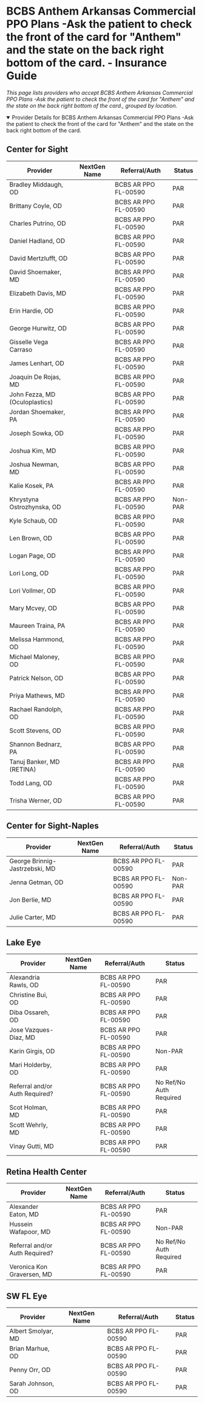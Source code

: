 # BCBS Anthem Arkansas Commercial PPO Plans -Ask the patient to check the front of the card for "Anthem" and the state on the back right bottom of the card. - Insurance Guide

*This page lists providers who accept BCBS Anthem Arkansas Commercial PPO Plans -Ask the patient to check the front of the card for "Anthem" and the state on the back right bottom of the card., grouped by location.*

<details open><summary>Provider Details for BCBS Anthem Arkansas Commercial PPO Plans -Ask the patient to check the front of the card for "Anthem" and the state on the back right bottom of the card.</summary>

## Center for Sight

| Provider | NextGen Name | Referral/Auth | Status |
|----------|-------------|--------------|--------|
| Bradley Middaugh, OD |  | BCBS AR PPO FL-00590 | PAR |
| Brittany Coyle, OD |  | BCBS AR PPO FL-00590 | PAR |
| Charles Putrino, OD |  | BCBS AR PPO FL-00590 | PAR |
| Daniel Hadland, OD |  | BCBS AR PPO FL-00590 | PAR |
| David Mertzlufft, OD |  | BCBS AR PPO FL-00590 | PAR |
| David Shoemaker, MD |  | BCBS AR PPO FL-00590 | PAR |
| Elizabeth Davis, MD |  | BCBS AR PPO FL-00590 | PAR |
| Erin Hardie, OD |  | BCBS AR PPO FL-00590 | PAR |
| George Hurwitz, OD |  | BCBS AR PPO FL-00590 | PAR |
| Gisselle Vega Carraso |  | BCBS AR PPO FL-00590 | PAR |
| James Lenhart, OD |  | BCBS AR PPO FL-00590 | PAR |
| Joaquin De Rojas, MD |  | BCBS AR PPO FL-00590 | PAR |
| John Fezza, MD (Oculoplastics) |  | BCBS AR PPO FL-00590 | PAR |
| Jordan Shoemaker, PA |  | BCBS AR PPO FL-00590 | PAR |
| Joseph Sowka, OD |  | BCBS AR PPO FL-00590 | PAR |
| Joshua Kim, MD |  | BCBS AR PPO FL-00590 | PAR |
| Joshua Newman, MD |  | BCBS AR PPO FL-00590 | PAR |
| Kalie Kosek, PA |  | BCBS AR PPO FL-00590 | PAR |
| Khrystyna Ostrozhynska, OD |  | BCBS AR PPO FL-00590 | Non-PAR |
| Kyle Schaub, OD |  | BCBS AR PPO FL-00590 | PAR |
| Len Brown, OD |  | BCBS AR PPO FL-00590 | PAR |
| Logan Page, OD |  | BCBS AR PPO FL-00590 | PAR |
| Lori Long, OD |  | BCBS AR PPO FL-00590 | PAR |
| Lori Vollmer, OD |  | BCBS AR PPO FL-00590 | PAR |
| Mary Mcvey, OD |  | BCBS AR PPO FL-00590 | PAR |
| Maureen Traina, PA |  | BCBS AR PPO FL-00590 | PAR |
| Melissa Hammond, OD |  | BCBS AR PPO FL-00590 | PAR |
| Michael Maloney, OD |  | BCBS AR PPO FL-00590 | PAR |
| Patrick Nelson, OD |  | BCBS AR PPO FL-00590 | PAR |
| Priya Mathews, MD |  | BCBS AR PPO FL-00590 | PAR |
| Rachael Randolph, OD |  | BCBS AR PPO FL-00590 | PAR |
| Scott Stevens, OD |  | BCBS AR PPO FL-00590 | PAR |
| Shannon Bednarz, PA |  | BCBS AR PPO FL-00590 | PAR |
| Tanuj Banker, MD (RETINA) |  | BCBS AR PPO FL-00590 | PAR |
| Todd Lang, OD |  | BCBS AR PPO FL-00590 | PAR |
| Trisha Werner, OD |  | BCBS AR PPO FL-00590 | PAR |

## Center for Sight-Naples

| Provider | NextGen Name | Referral/Auth | Status |
|----------|-------------|--------------|--------|
| George Brinnig-Jastrzebski, MD |  | BCBS AR PPO FL-00590 | PAR |
| Jenna Getman, OD |  | BCBS AR PPO FL-00590 | Non-PAR |
| Jon Berlie, MD |  | BCBS AR PPO FL-00590 | PAR |
| Julie Carter, MD |  | BCBS AR PPO FL-00590 | PAR |

## Lake Eye 

| Provider | NextGen Name | Referral/Auth | Status |
|----------|-------------|--------------|--------|
| Alexandria Rawls, OD |  | BCBS AR PPO FL-00590 | PAR |
| Christine Bui, OD |  | BCBS AR PPO FL-00590 | PAR |
| Diba Ossareh, OD |  | BCBS AR PPO FL-00590 | PAR |
| Jose Vazques-Diaz, MD |  | BCBS AR PPO FL-00590 | PAR |
| Karin Girgis, OD |  | BCBS AR PPO FL-00590 | Non-PAR |
| Mari Holderby, OD |  | BCBS AR PPO FL-00590 | PAR |
| Referral and/or Auth Required? |  | BCBS AR PPO FL-00590 | No Ref/No Auth Required |
| Scot Holman, MD |  | BCBS AR PPO FL-00590 | PAR |
| Scott Wehrly, MD |  | BCBS AR PPO FL-00590 | PAR |
| Vinay Gutti, MD |  | BCBS AR PPO FL-00590 | PAR |

## Retina Health Center

| Provider | NextGen Name | Referral/Auth | Status |
|----------|-------------|--------------|--------|
| Alexander Eaton, MD |  | BCBS AR PPO FL-00590 | PAR |
| Hussein Wafapoor, MD |  | BCBS AR PPO FL-00590 | Non-PAR |
| Referral and/or Auth Required? |  | BCBS AR PPO FL-00590 | No Ref/No Auth Required |
| Veronica Kon Graversen, MD |  | BCBS AR PPO FL-00590 | PAR |

## SW FL Eye

| Provider | NextGen Name | Referral/Auth | Status |
|----------|-------------|--------------|--------|
| Albert Smolyar, MD |  | BCBS AR PPO FL-00590 | PAR |
| Brian Marhue, OD |  | BCBS AR PPO FL-00590 | PAR |
| Penny Orr, OD |  | BCBS AR PPO FL-00590 | PAR |
| Sarah Johnson, OD |  | BCBS AR PPO FL-00590 | PAR |

</details>

